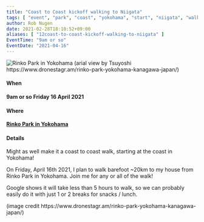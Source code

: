 ```yaml
---
title: "Coast to Coast kickoff walking to Niigata"
tags: [ "event", "park", "coast", "yokohama", "start", "niigata", "walk", "barefoot" ]
author: Rob Nugen
date: 2021-02-28T18:10:52+09:00
aliases: [ "12coast-to-coast-kickoff-walking-to-niigata" ]
EventTime: "9am or so"
EventDate: "2021-04-16"
---
```


<img
src="//b.robnugen.com/blog/2021/rinko_park.jpg"
alt="Rinko Park in Yokohama (arial view by Tsuyoshi https://www.dronestagr.am/rinko-park-yokohama-kanagawa-japan/)"
class="title" />

#### When

**9am or so Friday 16 April 2021**

#### Where

**[Rinko Park in Yokohama](https://goo.gl/maps/ZB2C79ye578aapX26)**

#### Details

Might as well make it a coast to coast walk, starting at the coast in Yokohama!

On Friday, April 16th 2021, I plan to
walk barefoot ~20km to my house from Rinko Park in Yokohama.  Join me
for any or all of the walk!

Google shows it will take less than 5 hours to walk, so we can
probably easily do it with just 1 or 2 breaks for snacks / lunch.

<div class="note">(image credit https://www.dronestagr.am/rinko-park-yokohama-kanagawa-japan/)</div>
